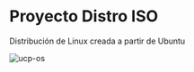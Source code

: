 <h1>Proyecto Distro ISO</h1>
<p>Distribución de Linux creada a partir de Ubuntu</p>

![ucp-os](https://github.com/user-attachments/assets/1d0b77ce-5192-49e0-bf15-f7c07e4103f9)
